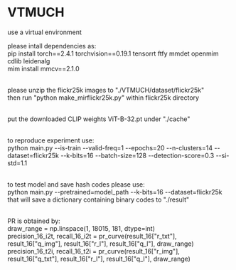 # VTMUCH

use a virtual environment

please intall dependencies as: <br />
pip install torch==2.4.1 torchvision==0.19.1 tensorrt ftfy mmdet openmim cdlib leidenalg <br />
mim install mmcv==2.1.0 <br /><br />

please unzip the flickr25k images to "./VTMUCH/dataset/flickr25k" <br />
then run "python make_mirflickr25k.py" within flickr25k directory <br /><br />

put the downloaded CLIP weights ViT-B-32.pt under "./cache" <br /><br />

to reproduce experiment use: <br />
python main.py --is-train --valid-freq=1 --epochs=20 --n-clusters=14 --dataset=flickr25k --k-bits=16 --batch-size=128 --detection-score=0.3 --si-std=1.1 <br /><br />

to test model and save hash codes please use: <br />
python main.py --pretrained=model_path --k-bits=16 --dataset=flickr25k <br />
that will save a dictionary containing binary codes to "./result" <br /><br />

PR is obtained by: <br />
draw_range = np.linspace(1, 18015, 181, dtype=int) <br />
precision_16_i2t, recall_16_i2t = pr_curve(result_16["r_txt"], result_16["q_img"], result_16["r_l"], result_16["q_l"], draw_range) <br />
precision_16_t2i, recall_16_t2i = pr_curve(result_16["r_img"], result_16["q_txt"], result_16["r_l"], result_16["q_l"], draw_range) <br />
